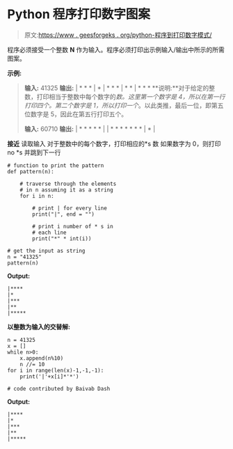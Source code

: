 # Python 程序打印数字图案

> 原文:[https://www . geesforgeks . org/python-程序到打印数字模式/](https://www.geeksforgeeks.org/python-program-to-print-digit-pattern/)

程序必须接受一个整数 **N** 作为输入。程序必须打印出示例输入/输出中所示的所需图案。

**示例:**

> **输入:** 41325
> **输出:**
> | * * *
> | *
> | * * *
> | * *
> | * * *
> **说明:**对于给定的整数，打印相当于整数中每个数字的*数。这里第一个数字是 4，所以在第一行打印四个。第二个数字是 1，所以打印一个*。以此类推，最后一位，即第五位数字是 5，因此在第五行打印五个。
> 
> **输入:** 60710
> **输出:**
> | * * * * *
> |
> | * * * * * * *
> | *
> |

**接近**
读取输入
对于整数中的每个数字，打印相应的*s 数
如果数字为 0，则打印 no *s 并跳到下一行

```
# function to print the pattern
def pattern(n):

    # traverse through the elements
    # in n assuming it as a string
    for i in n:

        # print | for every line
        print("|", end = "")

        # print i number of * s in 
        # each line
        print("*" * int(i))

# get the input as string        
n = "41325"
pattern(n)
```

**Output:**

```
|****
|*
|***
|**
|*****

```

 **以整数为输入的交替解:**

```
n = 41325
x = []
while n>0:
    x.append(n%10)
    n //= 10
for i in range(len(x)-1,-1,-1):
    print('|'+x[i]*'*')

# code contributed by Baivab Dash
```

**Output:**

```
|****
|*
|***
|**
|*****

```